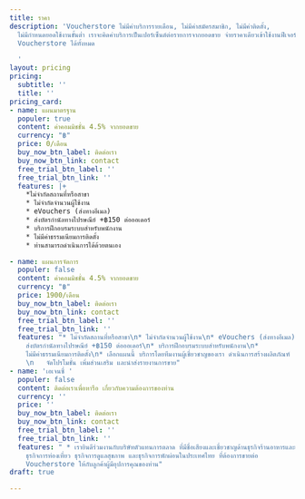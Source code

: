 ```yaml
---
title: ราคา
description: 'Voucherstore ไม่มีค่าบริการรายเดือน, ไม่มีค่าสมัครสมาชิก, ไม่มีค่าติดตั้ง,
  ไม่มีกำหนดยอดใช้งานขั้นต่ำ เราจะคิดค่าบริการเป็นเปอร์เซ็นต์ต่อรายการจากยอดขาย จ่ายราคาเดียวเข้าใช้งานฟีเจอร์
  Voucherstore ได้ทั้งหมด

  '
layout: pricing
pricing:
  subtitle: ''
  title: ''
pricing_card:
- name: แผนมาตรฐาน
  populer: true
  content: ค่าคอมมิชชั่น 4.5% จากยอดขาย
  currency: "฿"
  price: 0/เดือน
  buy_now_btn_label: ติดต่อเรา
  buy_now_btn_link: contact
  free_trial_btn_label: ''
  free_trial_btn_link: ''
  features: |+
    *ไม่จำกัดสถานที่หรือสาขา
    * ไม่จำกัดจำนวนผู้ใช้งาน
    * eVouchers (ส่งทางอีเมล)
    * ส่งบัตรกำนัลทางไปรษณีย์ +฿150 ต่อออเดอร์
    * บริการฝึกอบรมระบบสำหรับพนักงาน
    * ไม่มีค่าธรรมเนียมการติดตั้ง
    * ท่านสามารถดำเนินการได้ด้วยตนเอง

- name: แผนการจัดการ
  populer: false
  content: ค่าคอมมิชชั่น 4.5% จากยอดขาย
  currency: "฿"
  price: 1900/เดือน
  buy_now_btn_label: ติดต่อเรา
  buy_now_btn_link: contact
  free_trial_btn_label: ''
  free_trial_btn_link: ''
  features: "* ไม่จำกัดสถานที่หรือสาขา\n* ไม่จำกัดจำนวนผู้ใช้งาน\n* eVouchers (ส่งทางอีเมล)\n*
    ส่งบัตรกำนัลทางไปรษณีย์ +฿150 ต่อออเดอร์\n* บริการฝึกอบรมระบบสำหรับพนักงาน\n*
    ไม่มีค่าธรรมเนียมการติดตั้ง\n* เลือกแผนนี้ บริการโดยทีมงานผู้เชี่ยวชาญของเรา ดำเนินการสร้างผลิตภัณฑ์
    \n   จัดโปรโมชั่น เพิ่มส่วนเสริม และนำส่งรายงานการขาย"
- name: 'เอเจนซี่ '
  populer: false
  content: ติดต่อเราเพื่อหารือ เกี่ยวกับความต้องการของท่าน
  currency: ''
  price: ''
  buy_now_btn_label: ติดต่อเรา
  buy_now_btn_link: contact
  free_trial_btn_label: ''
  free_trial_btn_link: ''
  features: " * เรายินดีร่วมงานกับบริษัทตัวแทนการตลาด ที่มีชื่อเสียงและเชี่ยวชาญด้านธุรกิจร้านอาหารและเครื่องดื่ม
    ธุรกิจการท่องเที่ยว ธุรกิจการดูแลสุขภาพ และธุรกิจการพักผ่อนในประเทศไทย ที่ต้องการขายต่อ
    Voucherstore ให้กับลูกค้าผู้มีอุปการคุณของท่าน"
draft: true

---
```

